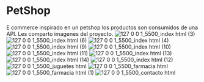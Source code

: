 # PetShop
E commerce inspirado en un petshop los productos son consumidos de una API. 
Les comparto imagenes del proyecto.
![127 0 0 1_5500_index html (3)](https://user-images.githubusercontent.com/108957904/203437888-9483566e-0844-45eb-97cc-35151213b3c0.png)
![127 0 0 1_5500_index html (6)](https://user-images.githubusercontent.com/108957904/203437921-2965b825-81ff-4a35-a7ff-9674ec17d4ec.png)
![127 0 0 1_5500_index html (4)](https://user-images.githubusercontent.com/108957904/203437958-e3e59d97-00f6-4bef-b996-210f72e45fbd.png)
![127 0 0 1_5500_index html (9)](https://user-images.githubusercontent.com/108957904/203438109-c0d7a8c9-d33a-428e-b25a-d0b0f9551f0f.png)
![127 0 0 1_5500_index html (10)](https://user-images.githubusercontent.com/108957904/203438227-32d4bc05-15a3-4443-bced-e8b43f8638be.png)
![127 0 0 1_5500_index html (11)](https://user-images.githubusercontent.com/108957904/203438318-20d9112e-f3b0-415d-8151-489c60e556ec.png)
![127 0 0 1_5500_index html (13)](https://user-images.githubusercontent.com/108957904/203438332-ec89b302-c0b2-426f-848d-98ba432a1a5e.png)
![127 0 0 1_5500_index html (14)](https://user-images.githubusercontent.com/108957904/203438373-45ec940f-f16a-4780-bc21-13eb5d8de1ea.png)
![127 0 0 1_5500_index html (12)](https://user-images.githubusercontent.com/108957904/203438391-535367fb-358f-4eb8-8dc0-58bc7165ef31.png)
![127 0 0 1_5500_juguetes html](https://user-images.githubusercontent.com/108957904/203438432-626eb55a-d53f-40b9-ad96-a148ecd8a41d.png)
![127 0 0 1_5500_farmacia html](https://user-images.githubusercontent.com/108957904/203438448-445841f5-bd03-41bb-989b-01237c04452c.png)
![127 0 0 1_5500_farmacia html (1)](https://user-images.githubusercontent.com/108957904/203438457-14eaa26a-26d9-4706-b37f-fba529871fbb.png)
![127 0 0 1_5500_contacto html](https://user-images.githubusercontent.com/108957904/203438477-fdadbdcc-8c15-4864-9a52-a863bbdca649.png)
